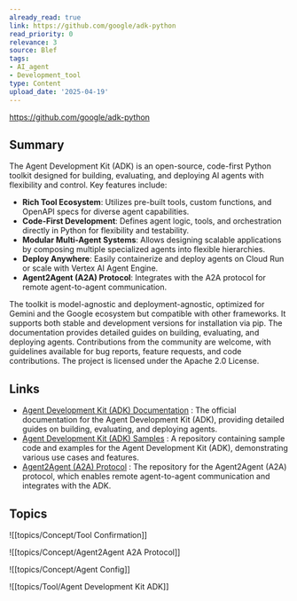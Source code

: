 ```yaml
---
already_read: true
link: https://github.com/google/adk-python
read_priority: 0
relevance: 3
source: Blef
tags:
- AI_agent
- Development_tool
type: Content
upload_date: '2025-04-19'
---
```


https://github.com/google/adk-python
## Summary

The Agent Development Kit (ADK) is an open-source, code-first Python toolkit designed for building, evaluating, and deploying AI agents with flexibility and control. Key features include:

- **Rich Tool Ecosystem**: Utilizes pre-built tools, custom functions, and OpenAPI specs for diverse agent capabilities.
- **Code-First Development**: Defines agent logic, tools, and orchestration directly in Python for flexibility and testability.
- **Modular Multi-Agent Systems**: Allows designing scalable applications by composing multiple specialized agents into flexible hierarchies.
- **Deploy Anywhere**: Easily containerize and deploy agents on Cloud Run or scale with Vertex AI Agent Engine.
- **Agent2Agent (A2A) Protocol**: Integrates with the A2A protocol for remote agent-to-agent communication.

The toolkit is model-agnostic and deployment-agnostic, optimized for Gemini and the Google ecosystem but compatible with other frameworks. It supports both stable and development versions for installation via pip. The documentation provides detailed guides on building, evaluating, and deploying agents. Contributions from the community are welcome, with guidelines available for bug reports, feature requests, and code contributions. The project is licensed under the Apache 2.0 License.
## Links

- [Agent Development Kit (ADK) Documentation](https://google.github.io/adk-docs/) : The official documentation for the Agent Development Kit (ADK), providing detailed guides on building, evaluating, and deploying agents.
- [Agent Development Kit (ADK) Samples](https://github.com/google/adk-samples) : A repository containing sample code and examples for the Agent Development Kit (ADK), demonstrating various use cases and features.
- [Agent2Agent (A2A) Protocol](https://github.com/google-a2a/A2A/) : The repository for the Agent2Agent (A2A) protocol, which enables remote agent-to-agent communication and integrates with the ADK.

## Topics

![[topics/Concept/Tool Confirmation]]

![[topics/Concept/Agent2Agent A2A Protocol]]

![[topics/Concept/Agent Config]]

![[topics/Tool/Agent Development Kit ADK]]